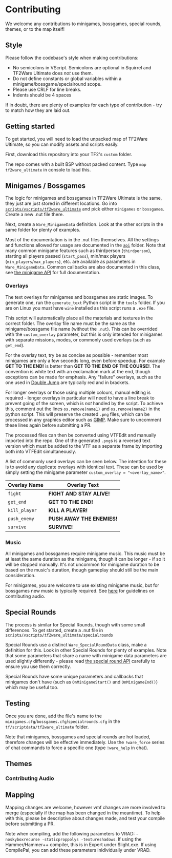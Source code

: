 # Contributing
We welcome any contributions to minigames, bossgames, special rounds, themes, or to the map itself!

## Style
Please follow the codebase's style when making contributions:
* No semicolons in VScript. Semicolons are optional in Squirrel and TF2Ware Ultimate does *not* use them.
* Do not define constants or global variables within a minigame/bossgame/specialround scope.
* Please use CRLF for line breaks.
* Indents should be 4 spaces

If in doubt, there are plenty of examples for each type of contribution - try to match how they are laid out.

## Getting started
To get started, you will need to load the unpacked map of TF2Ware Ultimate, so you can modify assets and scripts easily.

First, download this repository into your TF2's `custom` folder. 

The repo comes with a built BSP without packed content. Type `map tf2ware_ultimate` in console to load this.

## Minigames / Bossgames
The logic for minigames and bossgames in TF2Ware Ultimate is the same, they just are just stored in different locations. Go into [`scripts/vscripts/tf2ware_ultimate`](scripts/vscripts/tf2ware_ultimate/) and pick either `minigames` or `bossgames`.
Create a new .nut file there.

Next, create a `Ware_MinigameData` definition. Look at the other scripts in the same folder for plenty of examples.

Most of the documentation is in the .nut files themselves. All the settings and functions allowed for usage are documented in the [`api`](scripts/vscripts/tf2ware_ultimate/api/) folder. Note that many common minigame features such as thirdperson (`thirdperson`), starting all players passed (`start_pass`), min/max players (`min_players`/`max_players`), etc. are available as parameters in `Ware_MinigameData`. Common callbacks are also documented in this class, see [the minigame API](scripts/vscripts/tf2ware_ultimate/api/minigame.nut) for full documentation.

### Overlays
The text overlays for minigames and bossgames are static images. To generate one, run the `generate_text` Python script in the `tools` folder. If you are on Linux you must have `wine` installed as this script runs a `.exe` file.

This script will automatically place all the materials and textures in the correct folder. The overlay file name must be the same as the minigame/bossgame file name (without the `.nut`). This can be overrided with the `custom_overlay` parameter, but this is only intended for minigames with separate missions, modes, or commonly used overlays (such as `get_end`).

For the overlay text, try be as concise as possible - remember most minigames are only a few seconds long, even before speedup. For example **GET TO THE END!** is better than **GET TO THE END OF THE COURSE!**. The convention is white text with an exclamation mark at the end, though exceptions can be made for emphasis. Any "failure" overlays, such as the one used in [Double Jump](scripts/vscripts/tf2ware_ultimate/minigames/double_jump.nut) are typically red and in brackets.

For longer overlays or those using multiple colours, manual editing is required - longer overlays in particular will need to have a line break to prevent going of the screen, which is *not* handled by the script. To achieve this, comment out the lines `os.remove(name1)` and `os.remove(name2)` in the python script. This will preserve the created `.png` files, which can be processed in any graphics editor such as [GIMP](https://www.gimp.org/). Make sure to uncomment these lines again before submitting a PR.

The processed files can then be converted using VTFEdit and manually imported into the repo. One of the generated `.png`s is a reversed text version which must be added to the VTF as a separate frame by importing both into VTFEdit simultaneously.

A list of commonly used overlays can be seen below. The intention for these is to avoid any duplicate overlays with identical text. These can be used by simply setting the minigame parameter `custom_overlay = "<overlay_name>"`.

| Overlay Name | Overlay Text |
| --- | --- |
| `fight` | **FIGHT AND STAY ALIVE!** |
| `get_end` | **GET TO THE END!** |
| `kill_player` | **KILL A PLAYER!** |
| `push_enemy` | **PUSH AWAY THE ENEMIES!** |
| `survive` | **SURVIVE!** |

### Music
All minigames and bossgames require minigame music. This music must be at least the same duration as the minigame, though it can be longer - if so it will be stopped manually. It's not uncommon for minigame duration to be based on the music's duration, though gameplay should still be the main consideration.

For minigames, you are welcome to use existing minigame music, but for bossgames new music is typically required. See [here](#contributing-audio) for guidelines on contributing audio.

## Special Rounds
The process is similar for Special Rounds, though with some small differences. To get started, create a .nut file in [`scripts/vscripts/tf2ware_ultimate/specialrounds`](scripts/vscripts/tf2ware_ultimate/specialrounds/)

Special Rounds use a distinct `Ware_SpecialRoundData` class, make a definition for this. Look in other Special Rounds for plenty of examples. Note that some parameters that share a name with minigame data parameters are used slightly differently - please read [the special round API](scripts/vscripts/tf2ware_ultimate/api/specialround.nut) carefully to ensure you use them correctly.

Special Rounds have some unique parameters and callbacks that minigames don't have (such as `OnMinigameStart()` and `OnMinigameEnd()`) which may be useful too.

## Testing

Once you are done, add the file's name to the `minigames.cfg`/`bossgames.cfg`/`specialrounds.cfg` in the `tf/scriptdata/tf2ware_ultimate` folder. 

Note that minigames, bossgames and special rounds are hot loaded, therefore changes will be effective immediately. Use the `!ware_force` series of chat commands to force a specific one (type `!ware_help` in chat).

## Themes

### Contributing Audio

## Mapping

Mapping changes are welcome, however vmf changes are more involved to merge (especially if the map has been changed in the meantime). To help with this, please be descriptive about changes made, and test your compile before submitting a PR.

Note when compiling, add the following parameters to VRAD: `-noskyboxrecurse -staticproppolys -textureshadows`. If using the Hammer/Hammer++ compiler, this is in Expert under $light.exe. If using CompilePal, you can add these parameters inidividually under VRAD.